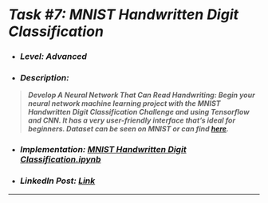 # _Task #7: MNIST Handwritten Digit Classification_ 
* ### _Level: Advanced_
* ### _Description:_
> **_Develop A Neural Network That Can Read Handwriting: Begin your neural network machine learning project with the MNIST Handwritten Digit Classification Challenge and using Tensorflow and CNN. It has a very user-friendly interface that’s ideal for beginners. Dataset can be seen on MNIST or can find [here](https://en.wikipedia.org/wiki/MNIST_database)._**
* ### _Implementation: [MNIST Handwritten Digit Classification.ipynb](MNIST%20Handwritten%20Digit%20Classification.ipynb)_
* ### _LinkedIn Post: [Link](https://www.linkedin.com/posts/sansuthi_lgmvipaug21-internship-letsgrowmore-activity-6831567351851343872-frt4)_
---
